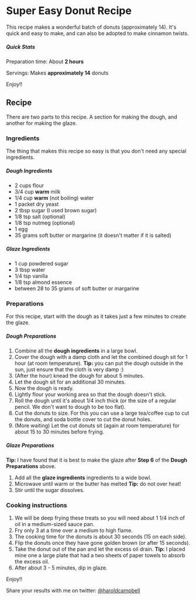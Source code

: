 # Super Easy Donut Recipe

This recipe makes a wonderful batch of donuts (approximately 14). It's quick and easy to make, and can also be adopted
 to make cinnamon twists.

##### Quick Stats

Preparation time: About **2 hours**

Servings: Makes **approximately 14** donuts

Enjoy!!

## Recipe

There are two parts to this recipe. A section for making the dough, and another for making the glaze.

### Ingredients

The thing that makes this recipe so easy is that you don't need any special ingredients.

##### Dough Ingredients

- 2 cups flour
- 3/4 cup **warm** milk
- 1/4 cup **warm** (not boiling) water
- 1 packet dry yeast
- 2 tbsp sugar (I used brown sugar)
- 1/8 tsp salt (optional)
- 1/8 tsp nutmeg (optional)
- 1 egg
- 35 grams soft butter or margarine (it doesn't matter if it is salted)

##### Glaze Ingredients

- 1 cup powdered sugar
- 3 tbsp water
- 1/4 tsp vanilla
- 1/8 tsp almond essence
- between 28 to 35 grams of soft butter or margarine

### Preparations

For this recipe, start with the dough as it takes just a few minutes to create the glaze.

##### Dough Preparations

1. Combine all the **dough ingredients** in a large bowl.
2. Cover the dough with a damp cloth and let the combined dough sit for 1 hour (at room temperature). **Tip:** you can put the dough outside in the sun, just ensure that the cloth is very damp :)
3. (After the hour) knead the dough for about 5 minutes.
4. Let the dough sit for an additional 30 minutes.
5. Now the dough is ready.
  1. Lightly flour your working area so that the dough doesn't stick.
  2. Roll the dough until it's about 1/4 inch thick (or the size of a regular pencil. We don't want to dough to be
  too flat).
  3. Cut the donuts to size. For this you can use a large tea/coffee cup to cut the donuts, and soda bottle cover to
  cut the donut holes.
6. (More waiting) Let the cut donuts sit (again at room temperature) for about 15 to 30 minutes before frying.

##### Glaze Preparations

**Tip:** I have found that it is best to make the glaze after **Step 6** of the **Dough Preparations** above.

1. Add all the **glaze ingredients** ingredients to a wide bowl.
2. Microwave until warm or the butter has melted **Tip:** do not over heat!
3. Stir until the sugar dissolves.

### Cooking instructions

1. We will be deep frying these treats so you will need about 1 1/4 inch of oil in a medium-sized sauce pan.
2. Fry only 3 at a time over a medium to high flame.
3. The cooking time for the donuts is about 30 seconds (15 on each side).
4. Flip the donuts once they have gone golden brown (or after 15 seconds).
5. Take the donut out of the pan and let the excess oil drain. **Tip:** I placed mine one a large plate that had a two sheets of paper towels to absorb the excess oil.
6. After about 3 - 5 minutes, dip in glaze.

Enjoy!!

Share your results with me on twitter: [@haroldcampbell](http://twitter.com/haroldcampbell)
